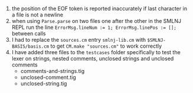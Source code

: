 1. the position of the EOF token is reported inaccurately if last character in
a file is not a newline
2. when using `Parse.parse` on two files one after the other in the SMLNJ REPL
run the line `ErrorMsg.lineNum := 1; ErrorMsg.linePos := [];` between calls
3. I had to replace the `sources.cm` entry `smlnj-lib.cm` with
`$SMLNJ-BASIS/basis.cm` to get `CM.make "sources.cm"` to work correctly
4. I have added three files to the `testcases` folder specifically to test the
lexer on strings, nested comments, unclosed strings and unclosed comments
    - comments-and-strings.tig
    - unclosed-comment.tig
    - unclosed-string.tig
